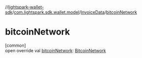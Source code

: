 //[lightspark-wallet-sdk](../../../index.md)/[com.lightspark.sdk.wallet.model](../index.md)/[InvoiceData](index.md)/[bitcoinNetwork](bitcoin-network.md)

# bitcoinNetwork

[common]\
open override val [bitcoinNetwork](bitcoin-network.md): [BitcoinNetwork](../-bitcoin-network/index.md)
